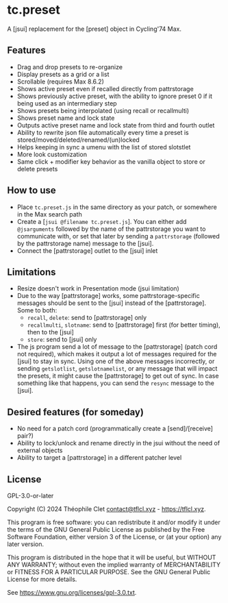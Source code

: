 # tc.preset

A [jsui] replacement for the [preset] object in Cycling'74 Max.

## Features
- Drag and drop presets to re-organize
- Display presets as a grid or a list
- Scrollable (requires Max 8.6.2)
- Shows active preset even if recalled directly from pattrstorage
- Shows previously active preset, with the ability to ignore preset 0 if it being used as an intermediary step
- Shows presets being interpolated (using recall or recallmulti)
- Shows preset name and lock state
- Outputs active preset name and lock state from third and fourth outlet
- Ability to rewrite json file automatically every time a preset is stored/moved/deleted/renamed/(un)locked
- Helps keeping in sync a umenu with the list of stored slotstlet
- More look customization
- Same click + modifier key behavior as the vanilla object to store or delete presets

## How to use
- Place `tc.preset.js` in the same directory as your patch, or somewhere in the Max search path
- Create a [`jsui @filename tc.preset.js`]. You can either add `@jsarguments` followed by the name of the pattrstorage you want to communicate with, or set that later by sending a `pattrstorage` (followed by the pattrstorage name) message to the [jsui].
- Connect the [pattrstorage] outlet to the [jsui] inlet

## Limitations
- Resize doesn't work in Presentation mode (jsui limitation)
- Due to the way [pattrstorage] works, some pattrstorage-specific messages should be sent to the [jsui] instead of the [pattrstorage]. Some to both: 
    - `recall`, `delete`: send to [pattrstorage] only
    - `recallmulti`, `slotname`: send to [pattrstorage] first (for better timing), then to the [jsui]
    - `store`: send to [jsui] only
- The js program send a lot of message to the [pattrstorage] (patch cord not required), which makes it output a lot of messages required for the [jsui] to stay in sync. Using one of the above messages incorrectly, or sending `getslotlist`, `getslotnamelist`, or any message that will impact the presets, it might cause the [pattrstorage] to get out of sync. In case something like that happens, you can send the `resync` message to the [jsui].


## Desired features (for someday)
- No need for a patch cord (programmatically create a [send]/[receive] pair?)
- Ability to lock/unlock and rename directly in the jsui without the need of external objects
- Ability to target a [pattrstorage] in a different patcher level

## License
GPL-3.0-or-later 

Copyright (C) 2024 Théophile Clet <contact@tflcl.xyz> - https://tflcl.xyz.

This program is free software: you can redistribute it and/or modify
it under the terms of the GNU General Public License as published by
the Free Software Foundation, either version 3 of the License, or
(at your option) any later version.

This program is distributed in the hope that it will be useful,
but WITHOUT ANY WARRANTY; without even the implied warranty of
MERCHANTABILITY or FITNESS FOR A PARTICULAR PURPOSE.  See the
GNU General Public License for more details.

See <https://www.gnu.org/licenses/gpl-3.0.txt>.